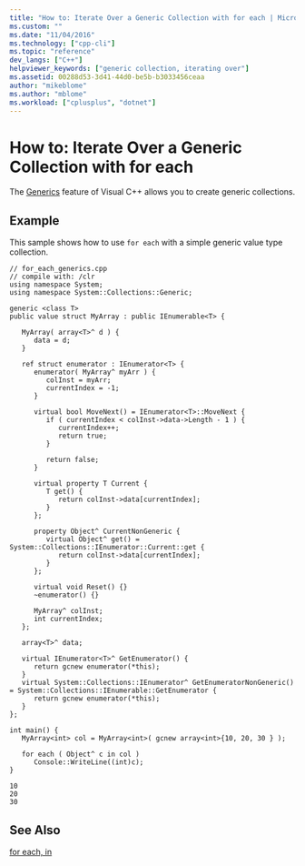 ```yaml
---
title: "How to: Iterate Over a Generic Collection with for each | Microsoft Docs"
ms.custom: ""
ms.date: "11/04/2016"
ms.technology: ["cpp-cli"]
ms.topic: "reference"
dev_langs: ["C++"]
helpviewer_keywords: ["generic collection, iterating over"]
ms.assetid: 00288d53-3d41-44d0-be5b-b3033456ceaa
author: "mikeblome"
ms.author: "mblome"
ms.workload: ["cplusplus", "dotnet"]
---
```

# How to: Iterate Over a Generic Collection with for each

The [Generics](../windows/generics-cpp-component-extensions.md) feature of Visual C++ allows you to create generic collections.

## Example

This sample shows how to use `for each` with a simple generic value type collection.

```
// for_each_generics.cpp
// compile with: /clr
using namespace System;
using namespace System::Collections::Generic;

generic <class T>
public value struct MyArray : public IEnumerable<T> {

   MyArray( array<T>^ d ) {
      data = d;
   }

   ref struct enumerator : IEnumerator<T> {
      enumerator( MyArray^ myArr ) {
         colInst = myArr;
         currentIndex = -1;
      }

      virtual bool MoveNext() = IEnumerator<T>::MoveNext {
         if ( currentIndex < colInst->data->Length - 1 ) {
            currentIndex++;
            return true;
         }

         return false;
      }

      virtual property T Current {
         T get() {
            return colInst->data[currentIndex];
         }
      };

      property Object^ CurrentNonGeneric {
         virtual Object^ get() = System::Collections::IEnumerator::Current::get {
            return colInst->data[currentIndex];
         }
      };

      virtual void Reset() {}
      ~enumerator() {}

      MyArray^ colInst;
      int currentIndex;
   };

   array<T>^ data;

   virtual IEnumerator<T>^ GetEnumerator() {
      return gcnew enumerator(*this);
   }
   virtual System::Collections::IEnumerator^ GetEnumeratorNonGeneric() = System::Collections::IEnumerable::GetEnumerator {
      return gcnew enumerator(*this);
   }
};

int main() {
   MyArray<int> col = MyArray<int>( gcnew array<int>{10, 20, 30 } );

   for each ( Object^ c in col )
      Console::WriteLine((int)c);
}
```

```Output
10
20
30
```

## See Also

[for each, in](../dotnet/for-each-in.md)